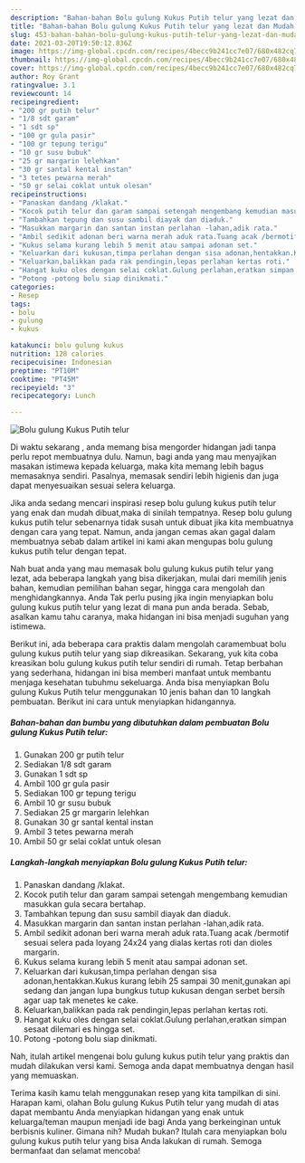 ```yaml
---
description: "Bahan-bahan Bolu gulung Kukus Putih telur yang lezat dan Mudah Dibuat"
title: "Bahan-bahan Bolu gulung Kukus Putih telur yang lezat dan Mudah Dibuat"
slug: 453-bahan-bahan-bolu-gulung-kukus-putih-telur-yang-lezat-dan-mudah-dibuat
date: 2021-03-20T19:50:12.836Z
image: https://img-global.cpcdn.com/recipes/4becc9b241cc7e07/680x482cq70/bolu-gulung-kukus-putih-telur-foto-resep-utama.jpg
thumbnail: https://img-global.cpcdn.com/recipes/4becc9b241cc7e07/680x482cq70/bolu-gulung-kukus-putih-telur-foto-resep-utama.jpg
cover: https://img-global.cpcdn.com/recipes/4becc9b241cc7e07/680x482cq70/bolu-gulung-kukus-putih-telur-foto-resep-utama.jpg
author: Roy Grant
ratingvalue: 3.1
reviewcount: 14
recipeingredient:
- "200 gr putih telur"
- "1/8 sdt garam"
- "1 sdt sp"
- "100 gr gula pasir"
- "100 gr tepung terigu"
- "10 gr susu bubuk"
- "25 gr margarin lelehkan"
- "30 gr santal kental instan"
- "3 tetes pewarna merah"
- "50 gr selai coklat untuk olesan"
recipeinstructions:
- "Panaskan dandang /klakat."
- "Kocok putih telur dan garam sampai setengah mengembang kemudian masukkan gula secara bertahap."
- "Tambahkan tepung dan susu sambil diayak dan diaduk."
- "Masukkan margarin dan santan instan perlahan -lahan,adik rata."
- "Ambil sedikit adonan beri warna merah aduk rata.Tuang acak /bermotif sesuai selera pada loyang 24x24 yang dialas kertas roti dan dioles margarin."
- "Kukus selama kurang lebih 5 menit atau sampai adonan set."
- "Keluarkan dari kukusan,timpa perlahan dengan sisa adonan,hentakkan.Kukus kurang lebih 25 sampai 30 menit,gunakan api sedang dan jangan lupa bungkus tutup kukusan dengan serbet bersih agar uap tak menetes ke cake."
- "Keluarkan,balikkan pada rak pendingin,lepas perlahan kertas roti."
- "Hangat kuku oles dengan selai coklat.Gulung perlahan,eratkan simpan sesaat dilemari es hingga set."
- "Potong -potong bolu siap dinikmati."
categories:
- Resep
tags:
- bolu
- gulung
- kukus

katakunci: bolu gulung kukus 
nutrition: 128 calories
recipecuisine: Indonesian
preptime: "PT10M"
cooktime: "PT45M"
recipeyield: "3"
recipecategory: Lunch

---
```



![Bolu gulung Kukus Putih telur](https://img-global.cpcdn.com/recipes/4becc9b241cc7e07/680x482cq70/bolu-gulung-kukus-putih-telur-foto-resep-utama.jpg)

Di waktu  sekarang , anda memang bisa mengorder hidangan jadi tanpa perlu repot membuatnya dulu. Namun, bagi anda yang mau menyajikan masakan istimewa kepada keluarga, maka kita memang lebih bagus memasaknya sendiri. Pasalnya, memasak sendiri lebih higienis dan juga dapat menyesuaikan sesuai selera keluarga.

Jika anda sedang mencari inspirasi resep bolu gulung kukus putih telur yang enak dan mudah dibuat,maka di sinilah tempatnya. Resep bolu gulung kukus putih telur  sebenarnya tidak susah untuk dibuat jika kita membuatnya dengan cara yang tepat. Namun, anda jangan cemas akan gagal dalam membuatnya 
sebab dalam artikel ini kami akan mengupas bolu gulung kukus putih telur dengan tepat.  



Nah buat anda yang mau memasak bolu gulung kukus putih telur yang lezat, ada beberapa langkah yang bisa dikerjakan, mulai dari memilih jenis bahan, kemudian pemilihan bahan segar, hingga cara mengolah dan menghidangkannya. Anda Tak perlu pusing jika ingin menyiapkan bolu gulung kukus putih telur yang lezat di mana pun anda berada. Sebab, asalkan kamu  tahu caranya, maka hidangan ini bisa menjadi suguhan yang istimewa.

Berikut ini, ada beberapa cara praktis  dalam mengolah caramembuat bolu gulung kukus putih telur yang siap dikreasikan. Sekarang, yuk kita coba kreasikan bolu gulung kukus putih telur sendiri di rumah. Tetap berbahan yang sederhana, hidangan ini bisa memberi manfaat untuk membantu menjaga kesehatan tubuhmu sekeluarga. Anda bisa menyiapkan Bolu gulung Kukus Putih telur menggunakan 10 jenis bahan dan 10 langkah pembuatan. Berikut ini cara untuk menyiapkan hidangannya.

<!--inarticleads1-->

##### Bahan-bahan dan bumbu yang dibutuhkan dalam pembuatan Bolu gulung Kukus Putih telur:

1. Gunakan 200 gr putih telur
1. Sediakan 1/8 sdt garam
1. Gunakan 1 sdt sp
1. Ambil 100 gr gula pasir
1. Sediakan 100 gr tepung terigu
1. Ambil 10 gr susu bubuk
1. Sediakan 25 gr margarin lelehkan
1. Gunakan 30 gr santal kental instan
1. Ambil 3 tetes pewarna merah
1. Ambil 50 gr selai coklat untuk olesan




<!--inarticleads2-->

##### Langkah-langkah menyiapkan Bolu gulung Kukus Putih telur:

1. Panaskan dandang /klakat.
1. Kocok putih telur dan garam sampai setengah mengembang kemudian masukkan gula secara bertahap.
1. Tambahkan tepung dan susu sambil diayak dan diaduk.
1. Masukkan margarin dan santan instan perlahan -lahan,adik rata.
1. Ambil sedikit adonan beri warna merah aduk rata.Tuang acak /bermotif sesuai selera pada loyang 24x24 yang dialas kertas roti dan dioles margarin.
1. Kukus selama kurang lebih 5 menit atau sampai adonan set.
1. Keluarkan dari kukusan,timpa perlahan dengan sisa adonan,hentakkan.Kukus kurang lebih 25 sampai 30 menit,gunakan api sedang dan jangan lupa bungkus tutup kukusan dengan serbet bersih agar uap tak menetes ke cake.
1. Keluarkan,balikkan pada rak pendingin,lepas perlahan kertas roti.
1. Hangat kuku oles dengan selai coklat.Gulung perlahan,eratkan simpan sesaat dilemari es hingga set.
1. Potong -potong bolu siap dinikmati.




Nah, itulah artikel mengenai  bolu gulung kukus putih telur  yang praktis dan mudah dilakukan versi kami. Semoga anda dapat membuatnya dengan hasil yang memuaskan. 

Terima kasih kamu telah menggunakan resep yang kita tampilkan di sini. Harapan kami, olahan  Bolu gulung Kukus Putih telur yang mudah di atas dapat membantu Anda menyiapkan hidangan yang enak untuk keluarga/teman maupun menjadi ide bagi Anda yang berkeinginan untuk berbisnis kuliner. Gimana nih? Mudah bukan? Itulah cara menyiapkan bolu gulung kukus putih telur yang bisa Anda lakukan di rumah. Semoga bermanfaat dan selamat mencoba!

